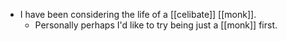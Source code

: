 - I have been considering the life of a [[celibate]] [[monk]].
  - Personally perhaps I'd like to try being just a [[monk]] first.
